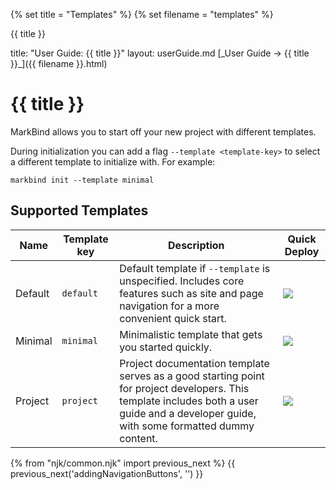 {% set title = "Templates" %}
{% set filename = "templates" %}

<span id="title" class="d-none">{{ title }}</span>

<frontmatter>
  title: "User Guide: {{ title }}"
  layout: userGuide.md
</frontmatter>

<span id="link" class="d-none">
<md>[_User Guide → {{ title }}_]({{ filename }}.html)</md>
</span>

# {{ title }}

<div class="lead" id="overview">

MarkBind allows you to start off your new project with different templates.
</div>

During initialization you can add a flag `--template <template-key>` to select a different template to initialize with. For example:

```
markbind init --template minimal
```

## Supported Templates

Name    | Template key | Description | Quick Deploy
----    | -------      | ----------- | ------------
Default | `default`    | Default template if `--template` is unspecified. Includes core features such as site and page navigation for a more convenient quick start. | <a href="https://app.netlify.com/start/deploy?repository=https://github.com/MarkBind/init-typical-netlify"><img src="https://www.netlify.com/img/deploy/button.svg" /></a>
Minimal | `minimal`    | Minimalistic template that gets you started quickly. | <a href="https://app.netlify.com/start/deploy?repository=https://github.com/MarkBind/init-minimal-netlify"><img src="https://www.netlify.com/img/deploy/button.svg" /></a>
Project     | `project`        | Project documentation template serves as a good starting point for project developers. This template includes both a user guide and a developer guide, with some formatted dummy content. | <a href="https://markbind-template-project.netlify.app/"><img src="https://www.netlify.com/img/deploy/button.svg" /></a>

{% from "njk/common.njk" import previous_next %}
{{ previous_next('addingNavigationButtons', '') }}